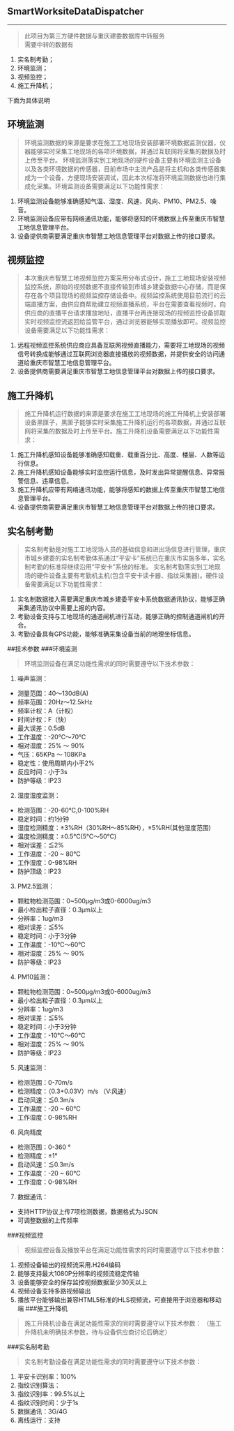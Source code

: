 ## SmartWorksiteDataDispatcher

***

>此项目为第三方硬件数据与重庆建委数据库中转服务 <br>
>需要中转的数据有

1. 实名制考勤；
2. 环境监测；
3. 视频监控；
4. 施工升降机；

下面为具体说明

环境监测
---

>环境监测数据的来源是要求在施工工地现场安装部署环境数据监测仪器，仪器能够实时采集工地现场的各项环境数据，并通过互联网将采集的数据及时上传至平台。
>环境监测落实到工地现场的硬件设备主要有环境监测主设备以及各类环境数据的传感器，目前市场中主流产品是将主机和各类传感器集成为一个设备，方便现场安装调试，因此本次标准将环境监测数据也进行集成化采集。环境监测设备需要满足以下功能性需求：

1.	环境监测设备能够准确感知气温、湿度、风速、风向、PM10、PM2.5、噪音。
2.	环境监测设备应带有网络通讯功能，能够将感知的环境数据上传至重庆市智慧工地信息管理平台。
3.	设备提供商需要满足重庆市智慧工地信息管理平台对数据上传的接口要求。

视频监控
---

>本次重庆市智慧工地视频监控方案采用分布式设计，施工工地现场安装视频监控系统，原始的视频数据不直接传输到市城乡建委数据中心存储，而是保存在各个项目现场的视频监控存储设备中。视频监控系统使用目前流行的云端直播方案，由供应商帮助建立视频直播系统，平台在需要查看视频时，向供应商的直播平台请求播放地址，直播平台再连接现场的视频监控设备抓取实时视频监控流返回给监管平台，通过浏览器能够实现播放即可。视频监控设备需要满足以下功能性需求：

1.	远程视频监控系统供应商应具备互联网视频直播能力，需要将工地现场的视频信号转换成能够通过互联网浏览器直接播放的视频数据，并提供安全的访问通道给重庆市智慧工地信息管理平台。
2.	设备提供商需要满足重庆市智慧工地信息管理平台对数据上传的接口要求。

施工升降机
---

>施工升降机运行数据的来源是要求在施工工地现场的施工升降机上安装部署设备黑匣子，黑匣子能够实时采集施工升降机运行的各项数据，并通过互联网将采集的数据及时上传至平台。施工升降机设备需要满足以下功能性需求：

1.	施工升降机感知设备能够准确感知载重、载重百分比、高度、楼层、人数等运行信息。
2.	施工升降机感知设备能够实时监控运行信息，及时发出异常提醒信息、异常报警信息、违章信息。
3.	施工升降机应带有网络通讯功能，能够将感知的数据上传至重庆市智慧工地信息管理平台。
4.	设备提供商需要满足重庆市智慧工地信息管理平台对数据上传的接口要求。

实名制考勤
---

>实名制考勤是对施工工地现场人员的基础信息和进出场信息进行管理，重庆市城乡建委的实名制考勤体系通过“平安卡”系统已在重庆市实施多年，实名制考勤的标准将继续沿用“平安卡”系统的标准。
>实名制考勤落实到工地现场的硬件设备主要有考勤机主机(包含平安卡读卡器、指纹采集器)。硬件设备需要满足以下功能性需求：

1.	实名制数据接入需要满足重庆市城乡建委平安卡系统数据通讯协议，能够正确采集通讯协议中需要上报的内容。
2.	考勤设备支持与工地现场的通道闸机进行互动，能够正确的控制通道闸机的开合。
3.	考勤设备具有GPS功能，能够准确采集设备当前的地理坐标信息。

##技术参数
###环境监测

>环境监测设备在满足功能性需求的同时需要遵守以下技术参数：

1. 噪声监测：
- 测量范围：40～130dB(A)
- 频率范围：20Hz～12.5kHz
- 频率计权：A（计权）
- 时间计权：F（快）
- 最大误差：0.5dB
- 工作温度：-20℃～70℃
- 相对湿度：25% ～ 90%
- 气压：65KPa ～ 108KPa
- 稳定性：使用周期内小于2%
- 反应时间：小于3s
- 防护等级：IP23
2. 湿度湿度监测：
- 检测范围：-20-60℃,0-100%RH
- 稳定时间：约1分钟
- 湿度检测精度：±3%RH（30%RH～85%RH），±5%RH(其他湿度范围)
- 温度检测精度：±0.5℃(5℃～50℃)
- 相对误差：≦2%
- 工作温度：-20 ~ 80℃
- 工作湿度：0-98%RH
- 防护顶级：IP23
3. PM2.5监测：
- 颗粒物检测范围：0~500μg/m3或0-6000ug/m3
- 最小检出粒子直径：0.3μm以上
- 分辨率：1ug/m3
- 相对误差：≦5%
- 稳定时间：小于3分钟
- 工作温度：-10℃～60℃
- 相对湿度：25% ～ 90%
- 防护等级：IP23
4. PM10监测：
- 颗粒物检测范围：0~500μg/m3或0-6000ug/m3
- 最小检出粒子直径：0.3μm以上
- 分辨率：1ug/m3
- 相对误差：≦5%
- 稳定时间：小于3分钟
- 工作温度：-10℃～60℃
- 相对湿度：25% ～ 90%
- 防护等级：IP23
5. 风速监测：
- 检测范围：0-70m/s
- 检测精度：（0.3+0.03V）m/s （V:风速）
- 启动风速：≦0.3m/s
- 工作温度：-20 ~ 60℃
- 工作湿度：0-98%RH
6. 风向精度
- 检测范围：0-360 ° 
- 检测精度：±1° 
- 启动风速：≦0.3m/s
- 工作温度：-20 ~ 60℃
- 工作湿度：0-98%RH
7. 数据通讯：
- 支持HTTP协议上传7项检测数据，数据格式为JSON
- 可调整数据的上传频率

###视频监控

>视频监控设备及播放平台在满足功能性需求的同时需要遵守以下技术参数：

1.	视频设备输出的视频流采用.H264编码
2.	能够支持最大1080P分辨率的视频流稳定传输
3.	设备能够安全的保存监控视频数据至少30天以上
4.	视频设备支持多路视频输出
5.	播放平台能够输出兼容HTML5标准的HLS视频流，可直接用于浏览器和移动端
###施工升降机

>施工升降机设备在满足功能性需求的同时需要遵守以下技术参数：
（施工升降机未明确技术参数，待与设备供应商讨论后确定）

###实名制考勤

>实名制考勤设备在满足功能性需求的同时需要遵守以下技术参数：

1.	平安卡识别率：100%
2.	指纹识别算法：
3.	指纹识别率：99.5%以上
4.	指纹识别时间：少于1s
5.	数据通讯：3G/4G
6.	离线运行：支持


